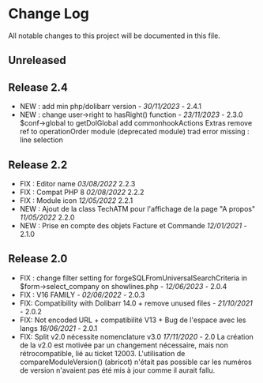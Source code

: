 # Change Log
All notable changes to this project will be documented in this file.

## Unreleased



## Release 2.4

- NEW : add min php/dolibarr version  - *30/11/2023* - 2.4.1  
- NEW : change user->right to hasRight() function - *23/11/2023* - 2.3.0  
        $conf->global to getDolGlobal
        add commonhookActions
        Extras
        remove ref to operationOrder module (deprecated module)
        trad error missing  :  line selection


## Release 2.2

- FIX : Editor name  *03/08/2022* 2.2.3
- FIX : Compat PHP 8  *02/08/2022* 2.2.2
- FIX : Module icon  *12/05/2022* 2.2.1
- NEW : Ajout de la class TechATM pour l'affichage de la page "A propos" *11/05/2022* 2.2.0
- NEW : Prise en compte des objets Facture et Commande *12/01/2021* - 2.1.0

## Release 2.0
- FIX : change filter setting for  forgeSQLFromUniversalSearchCriteria  in $form->select_company on showlines.php - *12/06/2023* - 2.0.4  
- FIX : V16 FAMILY - *02/06/2022* - 2.0.3  
- FIX: Compatibility with Dolibarr 14.0 + remove unused files - *21/10/2021* - 2.0.2
- FIX: Not encoded URL + compatibilité V13 + Bug de l'espace avec les langs *16/06/2021* - 2.0.1
- FIX: Split v2.0 nécessite nomenclature v3.0 *17/11/2020* - 2.0
    La création de la v2.0 est motivée par un changement nécessaire, mais non rétrocompatible, lié au ticket 12003.
    L'utilisation de compareModuleVersion() (abricot) n'était pas possible car les numéros de version n'avaient pas été mis à jour comme il aurait fallu.
